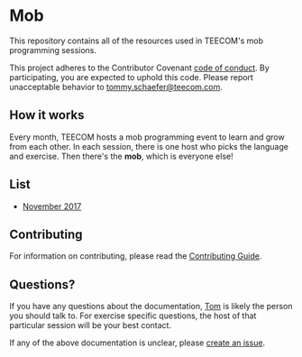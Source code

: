 # Mob

This repository contains all of the resources used in TEECOM's mob programming
sessions.

This project adheres to the Contributor Covenant
[code of conduct](https://github.com/TEECOM/mob/blob/master/CODE_OF_CONDUCT.md).
By participating, you are expected to uphold this code. Please report
unacceptable behavior to
[tommy.schaefer@teecom.com](mailto:tommy.schaefer@teecom.com).

## How it works

Every month, TEECOM hosts a mob programming event to learn and grow from each
other. In each session, there is one host who picks the language and exercise.
Then there's the **mob**, which is everyone else!

## List

- [November 2017](https://github.com/TEECOM/mob/blob/master/november-2017)

## Contributing

For information on contributing, please read the
[Contributing Guide](https://github.com/TEECOM/mob/blob/master/CONTRIBUTING.md).

## Questions?

If you have any questions about the documentation,
[Tom](mailto:tommy.schaefer@teecom.com) is likely the person you
should talk to. For exercise specific questions, the host of that particular
session will be your best contact.

If any of the above documentation is unclear, please
[create an issue](https://github.com/TEECOM/mob/issues/new?title=[Root]%20Documentation%20is%20unclear&labels=documentation).

